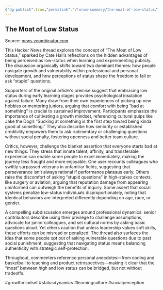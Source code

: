 ```yaml
---
{"dg-publish":true,"permalink":"/forum-summary/the-moat-of-low-status/","title":"The Moat of Low Status (usefulfictions.substack.com)","tags":["article","summary"],"created":"2025-07-06T09:04:09.757+07:00","updated":"2025-07-06T10:58:48.772+07:00"}
---
```



## The Moat of Low Status  

Source: [news.ycombinator.com](https://news.ycombinator.com/item?id=44444686)

This Hacker News thread explores the concept of “The Moat of Low Status,” sparked by Cate Hall’s reflections on the hidden advantages of being perceived as low-status when learning and experimenting publicly. The discussion organically shifts toward two dominant themes: how people navigate growth and vulnerability within professional and personal development, and how perceptions of status shape the freedom to fail or ask “stupid” questions.

Supporters of the original article's premise suggest that embracing low status during early learning stages provides psychological insulation against failure. Many draw from their own experiences of picking up new hobbies or mentoring juniors, arguing that comfort with being "bad at something" is crucial to sustained improvement. Participants emphasize the importance of cultivating a growth mindset, referencing cultural quips like Jake the Dog’s “Sucking at something is the first step toward being kinda good at something.” They also describe how seniority or established credibility empowers them to ask rudimentary or challenging questions without social penalty, fostering openness and better team culture.

Critics, however, challenge the blanket assertion that everyone starts bad at new things. They stress that innate talent, affinity, and transferable experience can enable some people to excel immediately, making the journey less fraught and more enjoyable. One user recounts colleagues who swiftly surpassed veterans in unfamiliar fields, suggesting that perseverance isn’t always rational if performance plateaus early. Others raise the discomfort of asking “stupid questions” in high-stakes contexts, like surgery or aviation, arguing that reputation damage from appearing uninformed can outweigh the benefits of inquiry. Some assert that social systems penalize low-status individuals disproportionately, noting that identical behaviors are interpreted differently depending on age, race, or gender.

A compelling subdiscussion emerges around professional dynamics: senior contributors describe using their privilege to challenge assumptions, advocate for junior colleagues, and set cultural norms by asking basic questions aloud. Yet others caution that unless leadership values soft skills, these efforts can be misread or penalized. The thread also surfaces the idea that some people opt out of asking vulnerable questions due to past social punishment, suggesting that navigating status means balancing authenticity with strategic self-protection.

Throughout, commenters reference personal anecdotes—from coding and basketball to teaching and product retrospectives—making it clear that the “moat” between high and low status can be bridged, but not without tradeoffs.

#growthmindset #statusdynamics #learningculture #socialperception
